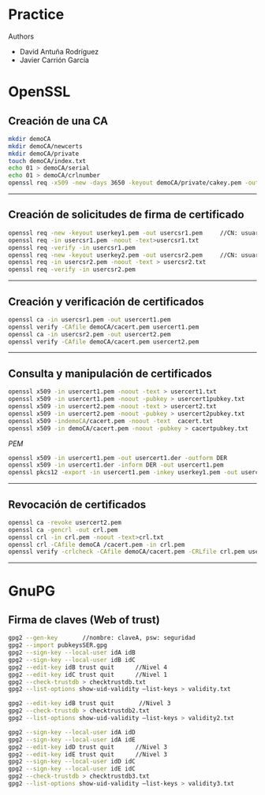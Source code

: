 # Practice
Authors
 - David Antuña Rodríguez
 - Javier Carrión García


# OpenSSL

## Creación de una CA

```sh
mkdir demoCA
mkdir demoCA/newcerts
mkdir demoCA/private
touch demoCA/index.txt
echo 01 > demoCA/serial
echo 01 > demoCA/crlnumber
openssl req -x509 -new -days 3650 -keyout demoCA/private/cakey.pem -out demoCA/cacert.pem
```

------
## Creación de solicitudes de firma de certificado

```sh
openssl req -new -keyout userkey1.pem -out usercsr1.pem     //CN: usuario1
openssl req -in usercsr1.pem -noout -text>usercsr1.txt
openssl req -verify -in usercsr1.pem
openssl req -new -keyout userkey2.pem -out usercsr2.pem     //CN: usuario2
openssl req -in usercsr2.pem -noout -text > usercsr2.txt
openssl req -verify -in usercsr2.pem
```

------
## Creación y verificación de certificados

```sh
openssl ca -in usercsr1.pem -out usercert1.pem
openssl verify -CAfile demoCA/cacert.pem usercert1.pem
openssl ca -in usercsr2.pem -out usercert2.pem
openssl verify -CAfile demoCA/cacert.pem usercert2.pem
```

------
## Consulta y manipulación de certificados

```sh
openssl x509 -in usercert1.pem -noout -text > usercert1.txt
openssl x509 -in usercert1.pem -noout -pubkey > usercert1pubkey.txt
openssl x509 -in usercert2.pem -noout -text > usercert2.txt
openssl x509 -in usercert2.pem -noout -pubkey > usercert2pubkey.txt
openssl x509 -indemoCA/cacert.pem -noout -text  cacert.txt
openssl x509 -in demoCA/cacert.pem -noout -pubkey > cacertpubkey.txt
```

_PEM_
```sh
openssl x509 -in usercert1.pem -out usercert1.der -outform DER
openssl x509 -in usercert1.der -inform DER -out usercert1.pem
openssl pkcs12 -export -in usercert1.pem -inkey userkey1.pem -out usercert1.p12
```

------
## Revocación de certificados

```sh
openssl ca -revoke usercert2.pem
openssl ca -gencrl -out crl.pem
openssl crl -in crl.pem -noout -text>crl.txt
openssl crl -CAfile demoCA /cacert.pem -in crl.pem
openssl verify -crlcheck -CAfile demoCA/cacert.pem -CRLfile crl.pem usercert2.pem
```

------
# GnuPG

## Firma de claves (Web of trust)

```sh
gpg2 --gen-key       //nombre: claveA, psw: seguridad
gpg2 --import pubkeysSER.gpg
gpg2 --sign-key --local-user idA idB
gpg2 --sign-key --local-user idB idC
gpg2 --edit-key idB trust quit      //Nivel 4
gpg2 --edit-key idC trust quit      //Nivel 1
gpg2 --check-trustdb > checktrustdb.txt
gpg2 --list-options show-uid-validity –list-keys > validity.txt
```

```sh
gpg2 --edit-key idB trust quit       //Nivel 3
gpg2 --check-trustdb > checktrustdb2.txt
gpg2 --list-options show-uid-validity –list-keys > validity2.txt
```

```sh
gpg2 --sign-key --local-user idA idD
gpg2 --sign-key --local-user idA idE
gpg2 --edit-key idD trust quit      //Nivel 3
gpg2 --edit-key idE trust quit      //Nivel 3
gpg2 --sign-key --local-user idD idC
gpg2 --sign-key --local-user idE idC
gpg2 --check-trustdb > checktrustdb3.txt
gpg2 --list-options show-uid-validity –list-keys > validity3.txt
```